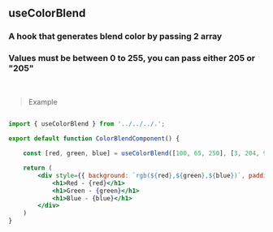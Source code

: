 ## useColorBlend

### A hook that generates blend color by passing 2 array
### Values must be between 0 to 255, you can pass either 205 or "205"

<br />

> Example

```jsx
 
import { useColorBlend } from '../../../.';

export default function ColorBlendComponent() {

    const [red, green, blue] = useColorBlend([100, 65, 250], [3, 204, 99])

    return (
        <div style={{ background: `rgb(${red},${green},${blue})`, padding: "1rem 2rem" }}>
            <h1>Red - {red}</h1>
            <h1>Green - {green}</h1>
            <h1>Blue - {blue}</h1>
        </div>
    )
}
```
